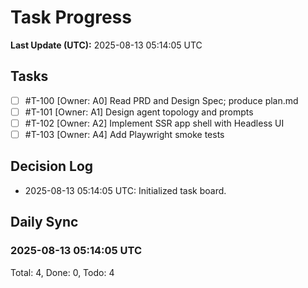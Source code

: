 # Task Progress

**Last Update (UTC):** 2025-08-13 05:14:05 UTC

## Tasks
- [ ] #T-100 [Owner: A0] Read PRD and Design Spec; produce plan.md
- [ ] #T-101 [Owner: A1] Design agent topology and prompts
- [ ] #T-102 [Owner: A2] Implement SSR app shell with Headless UI
- [ ] #T-103 [Owner: A4] Add Playwright smoke tests

## Decision Log
- 2025-08-13 05:14:05 UTC: Initialized task board.

## Daily Sync
### 2025-08-13 05:14:05 UTC
Total: 4, Done: 0, Todo: 4
